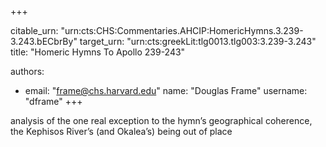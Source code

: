 +++


citable_urn: "urn:cts:CHS:Commentaries.AHCIP:HomericHymns.3.239-3.243.bECbrBy"
target_urn: "urn:cts:greekLit:tlg0013.tlg003:3.239-3.243"
title: "Homeric Hymns To Apollo 239-243"

authors:
- email: "frame@chs.harvard.edu"
  name: "Douglas Frame"
  username: "dframe"
+++

<p>analysis of the one real exception to the hymn’s geographical coherence, the Kephisos River’s (and Okalea’s) being out of place</p>